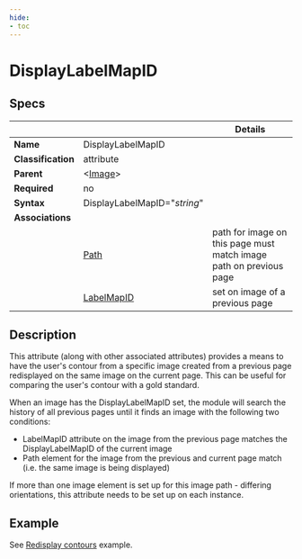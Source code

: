 ```yaml
---
hide:
- toc
---
```

<!-- let javascript handle toc on left sidebar -->
# DisplayLabelMapID

## Specs

| ||Details|
|---|---|---|
| **Name** | DisplayLabelMapID ||
| **Classification** | attribute ||
| **Parent** | <[Image](index.md)\> ||
| **Required** | no ||
| **Syntax** | DisplayLabelMapID="*string*" | |
| **Associations** | |  |
|  | [Path](path.md)| path for image on this page must match image path on previous page |
|  | [LabelMapID](labelmap_id.md)| set on image of a previous page |




## Description

This attribute (along with other associated attributes) provides a means to have the user's contour
from a specific image created from a previous page redisplayed on the same image on the current page. 
This can be useful for comparing the user's contour with a gold standard.

When an image has the DisplayLabelMapID set, the module will search the history of all previous pages
until it finds an image with the following two conditions:

- LabelMapID attribute on the image from the previous page matches the DisplayLabelMapID of the current image
- Path element for the image from the previous and current page match (i.e. the same image is being displayed)

If more than one image element is set up for this image path - differing orientations, 
this attribute needs to be set up on each instance.

## Example

See [Redisplay contours](../../examples/example_redisplay_contours.md) example.

